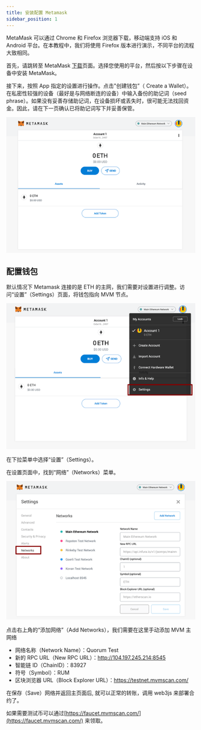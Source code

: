 ```yaml
---
title: 安装配置 Metamask
sidebar_position: 1
---
```


MetaMask 可以通过 Chrome 和 Firefox 浏览器下载，移动端支持 iOS 和 Android 平台。在本教程中，我们将使用 Firefox 版本进行演示，不同平台的流程大致相同。

首先，请跳转至 MetaMask [下载](https://metamask.io/download.html)页面。选择您使用的平台，然后按以下步骤在设备中安装 MetaMask。

接下来，按照 App 指定的设置进行操作。点击"创建钱包”（ Create a Wallet）。在私密性较强的设备（最好是与网络断连的设备）中输入备份的助记词（seed phrase）。如果没有妥善存储助记词，在设备损坏或丢失时，很可能无法找回资金。因此，请在下一页确认已将助记词写下并妥善保管。

![initialize](./images/initialize.png)

## 配置钱包

默认情况下 Metamask 连接的是 ETH 的主网，我们需要对设置进行调整。访问“设置”（Settings）页面，将钱包指向 MVM 节点。

![setting](./images/setting.png)

在下拉菜单中选择“设置”（Settings）。

在设置页面中，找到“网络”（Networks）菜单。

![network](./images/network.png)

点击右上角的“添加网络”（Add Networks），我们需要在这里手动添加 MVM 主网络

- 网络名称（Network Name）：Quorum Test
- 新的 RPC URL（New RPC URL）：http://104.197.245.214:8545
- 智能链 ID（ChainID）：83927
- 符号（Symbol）：RUM
- 区块浏览器 URL（Block Explorer URL）：https://testnet.mvmscan.com/

在保存（Save）网络并返回主页面后, 就可以正常的转账，调用 web3js 来部署合约了。

如果需要测试币可以通过[https://faucet.mvmscan.com/](https://faucet.mvmscan.com/) 来领取。
